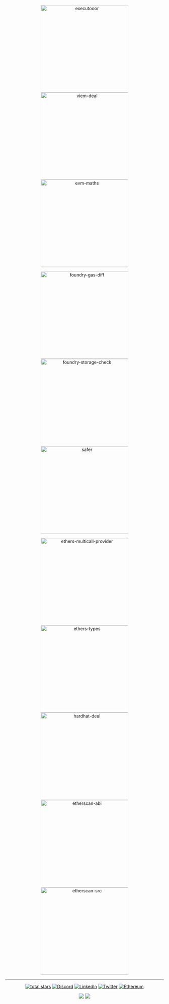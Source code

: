 <p align="center">
    <a href="https://github.com/Rubilmax/executooor">
        <img width="278" alt="executooor" src="https://github-readme-stats.vercel.app/api/pin/?username=Rubilmax&repo=executooor&theme=react&bg_color=1F222E&title_color=F85D7F&hide_border=true&icon_color=F8D866&description_lines_count=3"></a>
    <a href="https://github.com/Rubilmax/viem-deal">
        <img width="278" alt="viem-deal" src="https://github-readme-stats.vercel.app/api/pin/?username=Rubilmax&repo=viem-deal&theme=react&bg_color=1F222E&title_color=F85D7F&hide_border=true&icon_color=F8D866&description_lines_count=3"></a>
    <a href="https://github.com/Rubilmax/evm-maths">
        <img width="278" alt="evm-maths" src="https://github-readme-stats.vercel.app/api/pin/?username=Rubilmax&repo=evm-maths&theme=react&bg_color=1F222E&title_color=F85D7F&hide_border=true&icon_color=F8D866&description_lines_count=3"></a>
</p>
<p align="center">
    <a href="https://github.com/Rubilmax/foundry-gas-diff">
        <img width="278" alt="foundry-gas-diff" src="https://github-readme-stats.vercel.app/api/pin/?username=Rubilmax&repo=foundry-gas-diff&theme=react&bg_color=1F222E&title_color=F85D7F&hide_border=true&icon_color=F8D866&description_lines_count=3"></a>
    <a href="https://github.com/Rubilmax/foundry-storage-check">
        <img width="278" alt="foundry-storage-check" src="https://github-readme-stats.vercel.app/api/pin/?username=Rubilmax&repo=foundry-storage-check&theme=react&bg_color=1F222E&title_color=F85D7F&hide_border=true&icon_color=F8D866&description_lines_count=3"></a>
    <a href="https://github.com/morpho-labs/safer">
        <img width="278" alt="safer" src="https://github-readme-stats.vercel.app/api/pin/?username=morpho-labs&repo=safer&theme=react&bg_color=1F222E&title_color=F85D7F&hide_border=true&icon_color=F8D866&description_lines_count=3&show_owner=true"></a>
</p>
<p align="center">
    <a href="https://github.com/Rubilmax/ethers-multicall-provider">
        <img width="278" alt="ethers-multicall-provider" src="https://github-readme-stats.vercel.app/api/pin/?username=Rubilmax&repo=ethers-multicall-provider&theme=react&bg_color=1F222E&title_color=F85D7F&hide_border=true&icon_color=F8D866&description_lines_count=3"></a>
    <a href="https://github.com/Rubilmax/ethers-types">
        <img width="278" alt="ethers-types" src="https://github-readme-stats.vercel.app/api/pin/?username=Rubilmax&repo=ethers-types&theme=react&bg_color=1F222E&title_color=F85D7F&hide_border=true&icon_color=F8D866&description_lines_count=3"></a>
    <a href="https://github.com/Rubilmax/hardhat-deal">
        <img width="278" alt="hardhat-deal" src="https://github-readme-stats.vercel.app/api/pin/?username=Rubilmax&repo=hardhat-deal&theme=react&bg_color=1F222E&title_color=F85D7F&hide_border=true&icon_color=F8D866&description_lines_count=3"></a>
    <a href="https://github.com/Rubilmax/etherscan-abi">
        <img width="278" alt="etherscan-abi" src="https://github-readme-stats.vercel.app/api/pin/?username=Rubilmax&repo=etherscan-abi&theme=react&bg_color=1F222E&title_color=F85D7F&hide_border=true&icon_color=F8D866&description_lines_count=3"></a>
    <a href="https://github.com/Rubilmax/etherscan-src">
        <img width="278" alt="etherscan-src" src="https://github-readme-stats.vercel.app/api/pin/?username=Rubilmax&repo=etherscan-src&theme=react&bg_color=1F222E&title_color=F85D7F&hide_border=true&icon_color=F8D866&description_lines_count=3"></a>
</p>

___

<p align="center"> 
    <a href="https://github.com/Rubilmax?tab=repositories&sort=stargazers">
        <img alt="total stars" title="Total stars on GitHub" src="https://custom-icon-badges.demolab.com/github/stars/Rubilmax?color=55960c&style=for-the-badge&labelColor=488207&logo=star&logoColor=white"/></a>
    <a href="https://discordapp.com/users/rubilmax.eth#6542" target="_blank">
        <img alt="Discord" src="https://img.shields.io/badge/Discord-7289DA?style=for-the-badge&logo=discord&logoColor=white" /></a>
    <a href="https://www.linkedin.com/in/romain-milon" target="_blank">
        <img alt="LinkedIn" src="https://img.shields.io/badge/linkedin-%230077B5.svg?&style=for-the-badge&logo=linkedin&logoColor=white" /></a>
    <a href="https://twitter.com/Rubilmax" target="_blank">
        <img alt="Twitter" src="https://img.shields.io/badge/Twitter-1DA1F2?style=for-the-badge&logo=x&logoColor=white"/></a>
    <a href="https://etherscan.io/address/rubilmax.eth" target="_blank">
        <img alt="Ethereum" src="https://img.shields.io/badge/Ethereum-3C3C3D?style=for-the-badge&logo=Ethereum&logoColor=white"/></a>
</p>

<p align="center">
    <a href="https://github-readme-stats.vercel.app/api?username=Rubilmax&count_private=true&show_icons=true&theme=tokyonight" target="_blank">
      <img src="https://github-readme-stats.vercel.app/api?username=Rubilmax&count_private=true&show_icons=true&theme=tokyonight" /></a>
    <a href="https://github-readme-stats.vercel.app/api/top-langs/?username=Rubilmax&layout=compact&langs_count=8&theme=tokyonight" target="_blank">
      <img src="https://github-readme-stats.vercel.app/api/top-langs/?username=Rubilmax&layout=compact&langs_count=8&theme=tokyonight" /></a>
</p>

